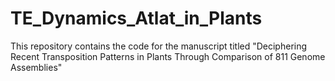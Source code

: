 # TE_Dynamics_Atlat_in_Plants
This repository contains the code for the manuscript titled  "Deciphering Recent Transposition Patterns in Plants Through Comparison of 811 Genome Assemblies"
